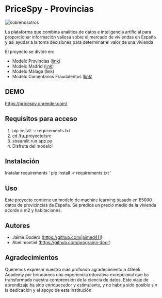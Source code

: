 # PriceSpy - Provincias
![sobrenosotros](https://github.com/jaimed411/PROYECTO-FINAL-PROVINCIAS/assets/131529197/a56e6de7-29d4-4258-856a-7c0a0a4d2573)

La plataforma que combina  analítica de datos e inteligencia artificial para proporcionar información valiosa sobre el mercado de viviendas en España y asi ayudar a la toma decisiones para determinar el valor de una vivienda

El proyecto se divide en:
- Modelo Provincias ([link](https://github.com/jaimed411/PROYECTO-FINAL))
- Modelo Madrid ([link](https://github.com/jaimed411/PROYECTO-FINAL-MADRID))
- Modelo Málaga (link)
- Modelo Comentarios Fraudulentos ([link](https://github.com/jaimed411/PROYECTO-FINAL-NLP))


## DEMO

https://pricespy.onrender.com/


## Requisitos para acceso

1. pip install -r requirements.txt
2. cd /tu_proyecto/src
3. streamlit run app.py
4. Disfruta del modelo! 


## Instalación

Instalar requirements ' pip install -r requirements.txt ' 


## Uso

Este proyecto contiene un modelo de machine learning basado en 85000 datos de provicincias de España. Se predice un precio medio de la vivienda acorde a m2 y habitaciones.


## Autores

- Jaime Dodero (https://github.com/jaimed411)
- Abel montiel (https://github.com/programa-door)


## Agradecimientos

Queremos expresar nuestro más profundo agradecimiento a 4Geek Academy por brindarnos una experiencia educativa excepcional que ha transformado nuestra comprensión de la ciencia de datos. Este viaje de aprendizaje ha sido enriquecedor y estimulante, y no habría sido posible sin la dedicación y el apoyo de esta institución.
